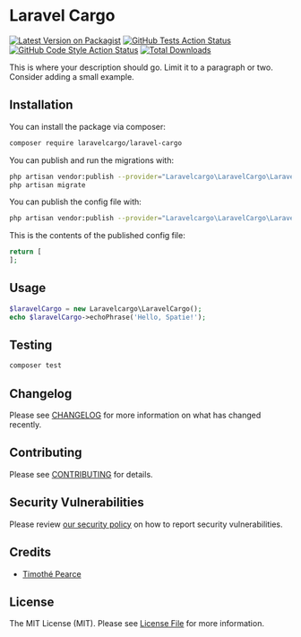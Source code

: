 # Laravel Cargo

[![Latest Version on Packagist](https://img.shields.io/packagist/v/laravelcargo/laravel-cargo.svg?style=flat-square)](https://packagist.org/packages/laravelcargo/laravel-cargo)
[![GitHub Tests Action Status](https://img.shields.io/github/workflow/status/laravelcargo/laravel-cargo/run-tests?label=tests)](https://github.com/laravelcargo/laravel-cargo/actions?query=workflow%3Arun-tests+branch%3Amain)
[![GitHub Code Style Action Status](https://img.shields.io/github/workflow/status/laravelcargo/laravel-cargo/Check%20&%20fix%20styling?label=code%20style)](https://github.com/laravelcargo/laravel-cargo/actions?query=workflow%3A"Check+%26+fix+styling"+branch%3Amain)
[![Total Downloads](https://img.shields.io/packagist/dt/laravelcargo/laravel-cargo.svg?style=flat-square)](https://packagist.org/packages/laravelcargo/laravel-cargo)

This is where your description should go. Limit it to a paragraph or two. Consider adding a small example.

## Installation

You can install the package via composer:

```bash
composer require laravelcargo/laravel-cargo
```

You can publish and run the migrations with:

```bash
php artisan vendor:publish --provider="Laravelcargo\LaravelCargo\LaravelCargoServiceProvider" --tag="laravel-cargo-migrations"
php artisan migrate
```

You can publish the config file with:
```bash
php artisan vendor:publish --provider="Laravelcargo\LaravelCargo\LaravelCargoServiceProvider" --tag="laravel-cargo-config"
```

This is the contents of the published config file:

```php
return [
];
```

## Usage

```php
$laravelCargo = new Laravelcargo\LaravelCargo();
echo $laravelCargo->echoPhrase('Hello, Spatie!');
```

## Testing

```bash
composer test
```

## Changelog

Please see [CHANGELOG](CHANGELOG.md) for more information on what has changed recently.

## Contributing

Please see [CONTRIBUTING](.github/CONTRIBUTING.md) for details.

## Security Vulnerabilities

Please review [our security policy](../../security/policy) on how to report security vulnerabilities.

## Credits

- [Timothé Pearce](https://github.com/TimothePearce)

## License

The MIT License (MIT). Please see [License File](LICENSE.md) for more information.
